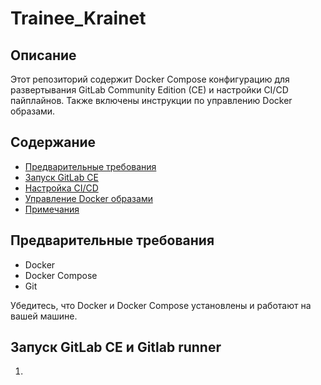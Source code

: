 # Trainee_Krainet


## Описание

Этот репозиторий содержит Docker Compose конфигурацию для развертывания GitLab Community Edition (CE) и настройки CI/CD пайплайнов. Также включены инструкции по управлению Docker образами.

## Содержание

- [Предварительные требования](#предварительные-требования)
- [Запуск GitLab CE](#запуск-gitlab-ce)
- [Настройка CI/CD](#настройка-cicd)
- [Управление Docker образами](#управление-docker-образами)
- [Примечания](#примечания)

## Предварительные требования

- Docker
- Docker Compose
- Git

Убедитесь, что Docker и Docker Compose установлены и работают на вашей машине.

## Запуск GitLab CE и Gitlab runner

1. 
